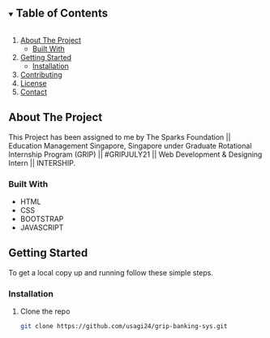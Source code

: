 <!-- TABLE OF CONTENTS -->
<details open="open">
  <summary><h2 style="display: inline-block">Table of Contents</h2></summary>
  <ol>
    <li>
      <a href="#about-the-project">About The Project</a>
      <ul>
        <li><a href="#built-with">Built With</a></li>
      </ul>
    </li>
    <li>
      <a href="#getting-started">Getting Started</a>
      <ul>
        <li><a href="#installation">Installation</a></li>
      </ul>
    </li>
    <li><a href="#contributing">Contributing</a></li>
    <li><a href="#license">License</a></li>
    <li><a href="#contact">Contact</a></li>
  </ol>
</details>

<!-- ABOUT THE PROJECT -->
## About The Project

This Project has been assigned to me by The Sparks Foundation || Education Management Singapore, Singapore under Graduate Rotational Internship Program (GRIP) || #GRIPJULY21 || Web Development & Designing Intern || INTERSHIP.

### Built With

* HTML
* CSS
* BOOTSTRAP
* JAVASCRIPT

<!-- GETTING STARTED -->
## Getting Started

To get a local copy up and running follow these simple steps.

### Installation

1. Clone the repo
   ```sh
   git clone https://github.com/usagi24/grip-banking-sys.git
   ```
